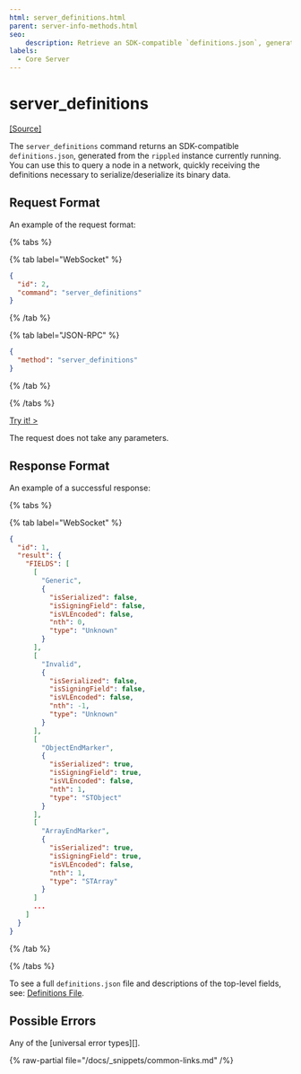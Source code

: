 ```yaml
---
html: server_definitions.html
parent: server-info-methods.html
seo:
    description: Retrieve an SDK-compatible `definitions.json`, generated from the `rippled` instance currently running.
labels:
  - Core Server
---
```

# server_definitions

[[Source]](https://github.com/XRPLF/rippled/blob/master/src/ripple/rpc/handlers/ServerInfo.cpp#L43 "Source")

The `server_definitions` command returns an SDK-compatible `definitions.json`, generated from the `rippled` instance currently running. You can use this to query a node in a network, quickly receiving the definitions necessary to serialize/deserialize its binary data.


## Request Format
An example of the request format:

{% tabs %}

{% tab label="WebSocket" %}
```json
{
  "id": 2,
  "command": "server_definitions"
}
```
{% /tab %}

{% tab label="JSON-RPC" %}
```json
{
  "method": "server_definitions"
}
```
{% /tab %}

{% /tabs %}

[Try it! >](/resources/dev-tools/websocket-api-tool#server_definitions)

The request does not take any parameters.


## Response Format

An example of a successful response:

{% tabs %}

{% tab label="WebSocket" %}
```json
{
  "id": 1,
  "result": {
    "FIELDS": [
      [
        "Generic",
        {
          "isSerialized": false,
          "isSigningField": false,
          "isVLEncoded": false,
          "nth": 0,
          "type": "Unknown"
        }
      ],
      [
        "Invalid",
        {
          "isSerialized": false,
          "isSigningField": false,
          "isVLEncoded": false,
          "nth": -1,
          "type": "Unknown"
        }
      ],
      [
        "ObjectEndMarker",
        {
          "isSerialized": true,
          "isSigningField": true,
          "isVLEncoded": false,
          "nth": 1,
          "type": "STObject"
        }
      ],
      [
        "ArrayEndMarker",
        {
          "isSerialized": true,
          "isSigningField": true,
          "isVLEncoded": false,
          "nth": 1,
          "type": "STArray"
        }
      ]
      ...
    ]
  }
}
```
{% /tab %}

{% /tabs %}

To see a full `definitions.json` file and descriptions of the top-level fields, see: [Definitions File](../../../protocol/binary-format.md#definitions-file).


## Possible Errors

Any of the [universal error types][].

{% raw-partial file="/docs/_snippets/common-links.md" /%}
